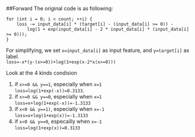 ##Forward
The original code is as following:
```
for (int i = 0; i < count; ++i) {
    loss -= input_data[i] * (target[i] - (input_data[i] >= 0)) -
        log(1 + exp(input_data[i] - 2 * input_data[i] * (input_data[i] >= 0)));
}
```
For simplifying, we set `x=input_data[i]` as input feature, and `y=target[i]` as label.  
`loss=-x*(y-(x>=0))+log(1+exp(x-2*x(x>=0)))`

Look at the 4 kinds condision

1. if `x>=0 && y==1`, especially when `x=1`  
`loss=log(1+exp(-x))=0.3133`.
2. if `x>=0 && y==0`, especially when `x=1`  
`loss=x+log(1+exp(-x))=-1.3133`
3. if `x<0 && y==1)`, especially when `x=-1`  
`loss=x+log(1+exp(x))=-1.3133`
4. if `x<0 && y==0`, especailly when `x=-1`  
`loss=log(1+exp(x))=0.3133`


  
